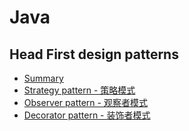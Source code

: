 # Java

## Head First design patterns

* [Summary]()
* [Strategy pattern - 策略模式]()
* [Observer pattern - 观察者模式]()
* [Decorator pattern - 装饰者模式]()
